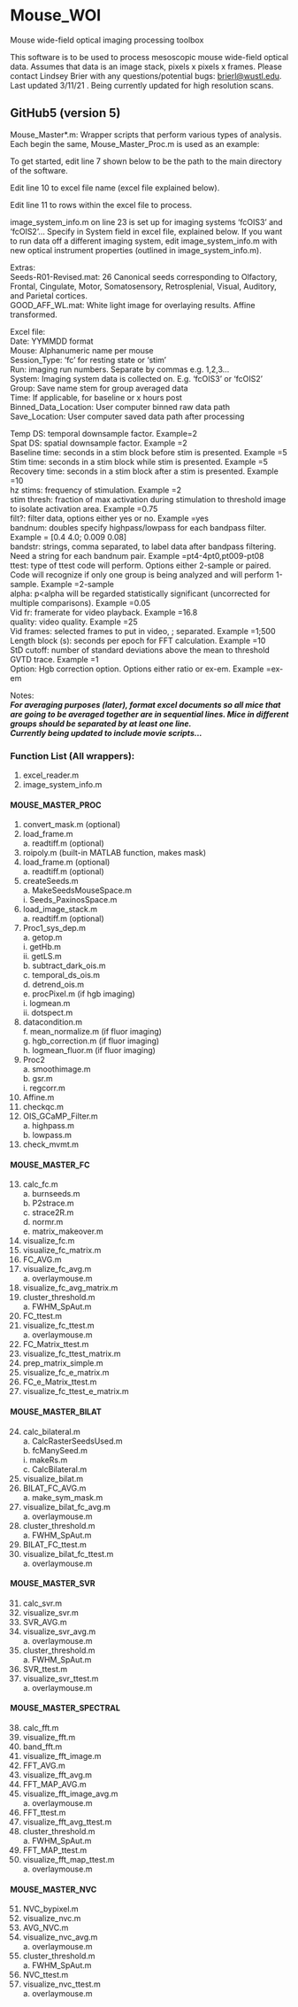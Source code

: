 # Mouse_WOI
Mouse wide-field optical imaging processing toolbox

This software is to be used to process mesoscopic mouse wide-field optical data. Assumes that data is an image stack, pixels x pixels x frames. Please contact Lindsey Brier with any questions/potential bugs: brierl@wustl.edu. Last updated 3/11/21 . Being currently updated for high resolution scans.

## GitHub5 (version 5)
Mouse_Master*.m:  Wrapper scripts that perform various types of analysis. Each begin the same, Mouse_Master_Proc.m is used as an example:

To get started, edit line 7 shown below to be the path to the main directory of the software. 

Edit line 10 to excel file name (excel file explained below).

Edit line 11 to rows within the excel file to process.

image_system_info.m on line 23 is set up for imaging systems ‘fcOIS3’ and ‘fcOIS2’… Specify in System field in excel file, explained below. If you want to run data off a different imaging system, edit image_system_info.m with new optical instrument properties (outlined in image_system_info.m).

Extras:  
Seeds-R01-Revised.mat: 26 Canonical seeds corresponding to Olfactory, Frontal, Cingulate, Motor, Somatosensory, Retrosplenial, Visual, Auditory, and Parietal cortices.  
GOOD_AFF_WL.mat: White light image for overlaying results. Affine transformed.

Excel file:  
Date: YYMMDD format   
Mouse: Alphanumeric name per mouse   
Session_Type: ‘fc’ for resting state or ‘stim’  
Run: imaging run numbers. Separate by commas e.g. 1,2,3…  
System: Imaging system data is collected on. E.g. ‘fcOIS3’ or ‘fcOIS2’  
Group: Save name stem for group averaged data  
Time: If applicable, for baseline or x hours post   
Binned_Data_Location: User computer binned raw data path  
Save_Location:  User computer saved data path after processing  

Temp DS: temporal downsample factor. Example=2  
Spat DS: spatial downsample factor. Example =2  
Baseline time: seconds in a stim block before stim is presented. Example =5  
Stim time: seconds in a stim block while stim is presented. Example =5  
Recovery time: seconds in a stim block after a stim is presented. Example =10  
hz stims: frequency of stimulation. Example =2  
stim thresh: fraction of max activation during stimulation to threshold image to isolate activation area. Example =0.75  
filt?: filter data, options either yes or no. Example =yes  
bandnum: doubles specify highpass/lowpass for each bandpass filter. Example = [0.4 4.0; 0.009 0.08]  
bandstr: strings, comma separated, to label data after bandpass filtering. Need a string for each bandnum pair. Example =pt4-4pt0,pt009-pt08  
ttest: type of ttest code will perform. Options either 2-sample or paired. Code will recognize if only one group is being analyzed and will perform 1-sample. Example =2-sample  
alpha: p<alpha will be regarded statistically significant (uncorrected for multiple comparisons). Example =0.05  
Vid fr: framerate for video playback. Example =16.8  
quality: video quality. Example =25  
Vid frames: selected frames to put in video, ; separated. Example =1;500  
Length block (s): seconds per epoch for FFT calculation. Example =10  
StD cutoff: number of standard deviations above the mean to threshold GVTD trace. Example =1  
Option: Hgb correction option. Options either ratio or ex-em. Example =ex-em  

Notes:  
***For averaging purposes (later), format excel documents so all mice that are going to be averaged together are in sequential lines. Mice in different groups should be separated by at least one line.  
Currently being updated to include movie scripts...***

### Function List (All wrappers):   
1.	excel_reader.m  
2.	image_system_info.m

#### MOUSE_MASTER_PROC
1.	convert_mask.m (optional)  
2.	load_frame.m  
a.	readtiff.m (optional)  
3.	roipoly.m (built-in MATLAB function, makes mask)  
4.	load_frame.m (optional)  
a.	readtiff.m (optional)  
5.	createSeeds.m  
a.	MakeSeedsMouseSpace.m  
i.	Seeds_PaxinosSpace.m  
6.	load_image_stack.m  
a.	readtiff.m (optional)  
7.	Proc1_sys_dep.m  
a.	getop.m  
i.	getHb.m  
ii.	getLS.m  
b.	subtract_dark_ois.m  
c.	temporal_ds_ois.m  
d.	detrend_ois.m  
e.	procPixel.m (if hgb imaging)  
i.	logmean.m  
ii.	dotspect.m  
1.	datacondition.m  
f.	mean_normalize.m (if fluor imaging)  
g.	hgb_correction.m (if fluor imaging)  
h.	logmean_fluor.m (if fluor imaging)  
8.	Proc2  
a.	smoothimage.m  
b.	gsr.m  
i.	regcorr.m  
9.	Affine.m  
10.	checkqc.m  
11.	OIS_GCaMP_Filter.m  
a.	highpass.m  
b.	lowpass.m  
12.	check_mvmt.m  

#### MOUSE_MASTER_FC  
13.	calc_fc.m  
a.	burnseeds.m  
b.	P2strace.m  
c.	strace2R.m  
d.	normr.m  
e.	matrix_makeover.m  
14.	visualize_fc.m  
15.	visualize_fc_matrix.m  
16.	FC_AVG.m  
17.	visualize_fc_avg.m  
a.	overlaymouse.m  
18.	visualize_fc_avg_matrix.m  
19.	cluster_threshold.m  
a.	FWHM_SpAut.m  
20.	FC_ttest.m  
21.	visualize_fc_ttest.m  
a.	overlaymouse.m  
22.	FC_Matrix_ttest.m  
23.	visualize_fc_ttest_matrix.m  
24.	prep_matrix_simple.m  
25.	visualize_fc_e_matrix.m  
26.	FC_e_Matrix_ttest.m  
27.	visualize_fc_ttest_e_matrix.m  

#### MOUSE_MASTER_BILAT  
24.	calc_bilateral.m  
a.	CalcRasterSeedsUsed.m  
b.	fcManySeed.m  
i.	makeRs.m  
c.	CalcBilateral.m  
25.	visualize_bilat.m  
26.	BILAT_FC_AVG.m  
a.	make_sym_mask.m  
27.	visualize_bilat_fc_avg.m  
a.	overlaymouse.m  
28.	cluster_threshold.m  
a.	FWHM_SpAut.m  
29.	BILAT_FC_ttest.m  
30.	visualize_bilat_fc_ttest.m  
a.	overlaymouse.m

#### MOUSE_MASTER_SVR  
31.	calc_svr.m  
32.	visualize_svr.m  
33.	SVR_AVG.m  
34.	visualize_svr_avg.m  
a.	overlaymouse.m  
35.	cluster_threshold.m  
a.	FWHM_SpAut.m  
36.	SVR_ttest.m  
37.	visualize_svr_ttest.m  
a.	overlaymouse.m  

#### MOUSE_MASTER_SPECTRAL  
38.	calc_fft.m  
39.	visualize_fft.m  
40.	band_fft.m  
41.	visualize_fft_image.m  
42.	FFT_AVG.m  
43.	visualize_fft_avg.m  
44.	FFT_MAP_AVG.m  
45.	visualize_fft_image_avg.m  
a.	overlaymouse.m  
46.	FFT_ttest.m  
47.	visualize_fft_avg_ttest.m  
48.	cluster_threshold.m  
a.	FWHM_SpAut.m  
49.	FFT_MAP_ttest.m  
50.	visualize_fft_map_ttest.m  
a.	overlaymouse.m  

#### MOUSE_MASTER_NVC  
51.	NVC_bypixel.m  
52.	visualize_nvc.m  
53.	AVG_NVC.m  
54.	visualize_nvc_avg.m  
a.	overlaymouse.m  
55.	cluster_threshold.m  
a.	FWHM_SpAut.m  
56.	NVC_ttest.m  
57.	visualize_nvc_ttest.m  
a.	overlaymouse.m

